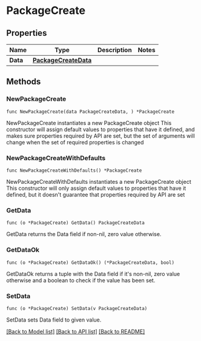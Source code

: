 # PackageCreate

## Properties

Name | Type | Description | Notes
------------ | ------------- | ------------- | -------------
**Data** | [**PackageCreateData**](PackageCreateData.md) |  | 

## Methods

### NewPackageCreate

`func NewPackageCreate(data PackageCreateData, ) *PackageCreate`

NewPackageCreate instantiates a new PackageCreate object
This constructor will assign default values to properties that have it defined,
and makes sure properties required by API are set, but the set of arguments
will change when the set of required properties is changed

### NewPackageCreateWithDefaults

`func NewPackageCreateWithDefaults() *PackageCreate`

NewPackageCreateWithDefaults instantiates a new PackageCreate object
This constructor will only assign default values to properties that have it defined,
but it doesn't guarantee that properties required by API are set

### GetData

`func (o *PackageCreate) GetData() PackageCreateData`

GetData returns the Data field if non-nil, zero value otherwise.

### GetDataOk

`func (o *PackageCreate) GetDataOk() (*PackageCreateData, bool)`

GetDataOk returns a tuple with the Data field if it's non-nil, zero value otherwise
and a boolean to check if the value has been set.

### SetData

`func (o *PackageCreate) SetData(v PackageCreateData)`

SetData sets Data field to given value.



[[Back to Model list]](../README.md#documentation-for-models) [[Back to API list]](../README.md#documentation-for-api-endpoints) [[Back to README]](../README.md)


